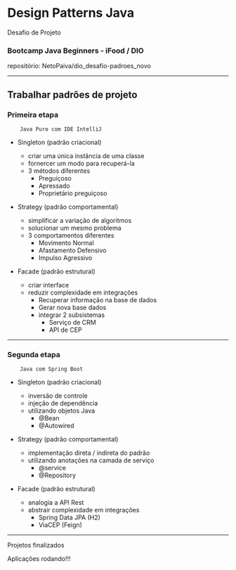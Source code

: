 # Design Patterns Java

Desafio de Projeto

### Bootcamp Java Beginners - iFood / DIO

repositório:
NetoPaiva/dio_desafio-padroes_novo

--------------------------

## Trabalhar padrões de projeto


### Primeira etapa

        Java Puro com IDE IntelliJ

- Singleton (padrão criacional)
  - criar uma única instância de uma classe
  - fornercer um modo para recuperá-la
  - 3 métodos diferentes
    - Preguiçoso
    - Apressado
    - Proprietário preguiçoso


- Strategy (padrão comportamental)
  - simplificar a variação de algoritmos
  - solucionar um mesmo problema
  - 3 comportamentos diferentes
    - Movimento Normal
    - Afastamento Defensivo
    - Impulso Agressivo


- Facade (padrão estrutural)
  - criar interface
  - reduzir complexidade em integrações
    - Recuperar informação na base de dados
    - Gerar nova base dados
    - integrar 2 subsistemas
      - Serviço de CRM
      - API de CEP

--------------------------

### Segunda etapa

        Java com Spring Boot


- Singleton (padrão criacional)
  - inversão de controle
  - injeção de dependência
  - utilizando objetos Java
    - @Bean
    - @Autowired


- Strategy (padrão comportamental)
  - implementação direta / indireta do padrão
  - utilizando anotações na camada de serviço
    - @service
    - @Repository


- Facade (padrão estrutural)
  - analogia a API Rest
  - abstrair complexidade em integrações
    - Spring Data JPA (H2)
    - ViaCEP (Feign)

----------
Projetos finalizados

Aplicações rodando!!!

